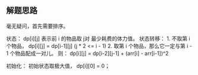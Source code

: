 ## 解题思路
毫无疑问，首先需要排序。 

状态： dp[i][j] 表示前 i 的物品取 j对 最少耗费的体力值。 
状态转移： 1. 不取第 i 个物品， dp[i][j] = dp[i-1][j] (j * 2 <= i - 1)
           2. 取第 i 个物品，那么它一定与第 i - 1 个物品配成一对儿。 则：
           dp[i][j] = dp[i-2][j-1] + (arr[i] - arr[i-1])^2 

初始化： 初始状态取极大值， dp[i][0] = 0； 

